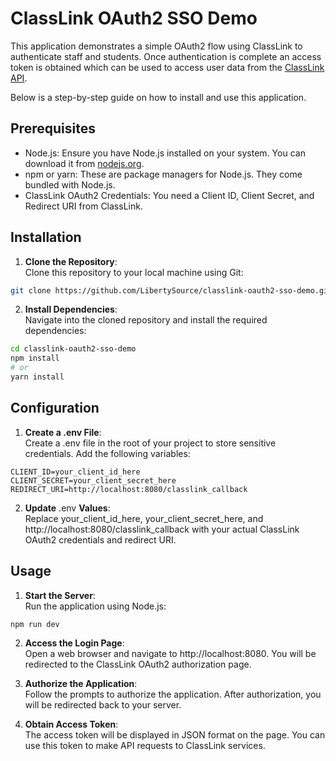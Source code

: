 # ClassLink OAuth2 SSO Demo

This application demonstrates a simple OAuth2 flow using ClassLink to authenticate staff and students.  Once authentication is complete an access token is obtained which can be used to access user data from the [ClassLink API](https://help.classlink.com/s/article/pp-access-user-data#oauth2).

Below is a step-by-step guide on how to install and use this application.

## Prerequisites

- Node.js: Ensure you have Node.js installed on your system. You can download it from [nodejs.org](nodejs.org).
- npm or yarn: These are package managers for Node.js. They come bundled with Node.js.
- ClassLink OAuth2 Credentials: You need a Client ID, Client Secret, and Redirect URI from ClassLink.

## Installation

1) **Clone the Repository**: \
    Clone this repository to your local machine using Git:

``` bash
git clone https://github.com/LibertySource/classlink-oauth2-sso-demo.git 
```

2) **Install Dependencies**: \
Navigate into the cloned repository and install the required dependencies:

``` bash
cd classlink-oauth2-sso-demo
npm install
# or
yarn install
```

## Configuration

1) **Create a .env File**: \
    Create a .env file in the root of your project to store sensitive credentials. Add the following variables:

``` text
CLIENT_ID=your_client_id_here
CLIENT_SECRET=your_client_secret_here
REDIRECT_URI=http://localhost:8080/classlink_callback
```

2) **Update** .env **Values**: \
    Replace your_client_id_here, your_client_secret_here, and http://localhost:8080/classlink_callback with your actual ClassLink OAuth2 credentials and redirect URI.

## Usage

1) **Start the Server**: \
    Run the application using Node.js:

```bash
npm run dev
```

2) **Access the Login Page**: \
    Open a web browser and navigate to http://localhost:8080. You will be redirected to the ClassLink OAuth2 authorization page.

3) **Authorize the Application**: \
    Follow the prompts to authorize the application. After authorization, you will be redirected back to your server.

4) **Obtain Access Token**: \
    The access token will be displayed in JSON format on the page. You can use this token to make API requests to ClassLink services.